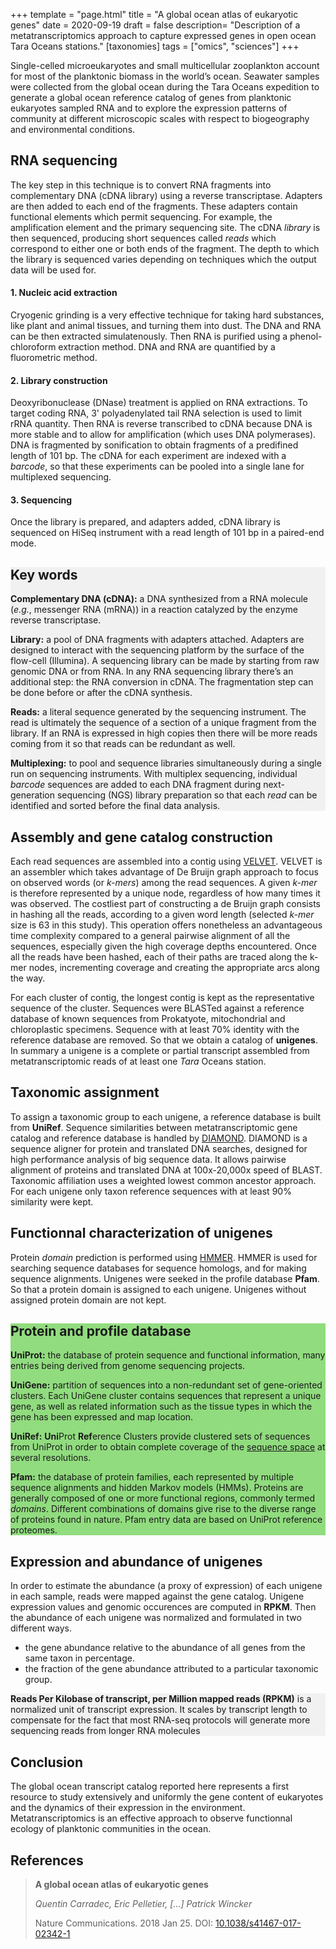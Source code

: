 +++
template = "page.html"
title = "A global ocean atlas of eukaryotic genes"
date =  2020-09-19
draft = false
description= "Description of a metatranscriptomics approach to capture expressed genes in open ocean Tara Oceans stations."
[taxonomies]
tags = ["omics", "sciences"]
+++

Single-celled microeukaryotes and small multicellular zooplankton account for most of the planktonic biomass in the world’s ocean. Seawater samples were collected from the global ocean during the Tara Oceans expedition to generate a global ocean reference catalog of genes from planktonic eukaryotes sampled RNA and to explore the expression patterns of community at different microscopic scales with respect to biogeography and environmental conditions.
<!-- more -->

## RNA sequencing


The key step in this technique is to convert RNA fragments into complementary DNA (cDNA library) using a reverse transcriptase. Adapters are then added to each end of the fragments. These adapters contain functional elements which permit sequencing. For example, the amplification element and the primary sequencing site. The cDNA *library* is then sequenced, producing short sequences called *reads* which correspond to either one or both ends of the fragment. The depth to which the library is sequenced varies depending on techniques which the output data will be used for. 


#### 1. Nucleic acid extraction

Cryogenic grinding is a very effective technique for taking hard substances, like plant and animal tissues, and turning them into dust. The DNA and RNA can be then extracted simulatenously. Then RNA is purified using a phenol-chloroform extraction method. DNA and RNA are quantified by a fluorometric method.

#### 2. Library construction

Deoxyribonuclease (DNase) treatment is applied on RNA extractions. To target coding RNA, 3' polyadenylated tail RNA selection is used to limit rRNA quantity. Then RNA is reverse transcribed to cDNA because DNA is more stable and to allow for amplification (which uses DNA polymerases). DNA is fragmented by sonification to obtain fragments of a predifined length of 101 bp. The cDNA for each experiment are indexed with a *barcode*, so that these experiments can be pooled into a single lane for multiplexed sequencing.


#### 3. Sequencing

Once the library is prepared, and adapters added, cDNA library is sequenced on HiSeq instrument with a read length of 101 bp in a paired-end mode.

<div style="background: #f1f1f1 ;">

##  Key words
**Complementary DNA (cDNA):** a DNA synthesized from a RNA molecule (*e.g.*, messenger RNA (mRNA)) in a reaction catalyzed by the enzyme reverse transcriptase.

**Library:** a pool of DNA fragments with adapters attached. Adapters are designed to interact with the sequencing platform by the surface of the flow-cell (Illumina). A sequencing library can be made by starting from raw genomic DNA or from RNA. In any RNA sequencing library there’s an additional step: the RNA conversion in cDNA. The fragmentation step can be done before or after the cDNA synthesis.

**Reads:**  a literal sequence generated by the sequencing instrument. The read is ultimately the sequence of a section of a unique fragment from the library. If an RNA is expressed in high copies then there will be more reads coming from it so that reads can be redundant as well.

**Multiplexing:** to pool and sequence libraries simultaneously during a single run on sequencing instruments. With multiplex sequencing, individual *barcode* sequences are added to each DNA fragment during next-generation sequencing (NGS) library preparation so that each *read* can be identified and sorted before the final data analysis.
</div>

## Assembly and gene catalog construction

Each read sequences are assembled into a contig using [VELVET](https://www.ebi.ac.uk/~zerbino/velvet/). VELVET is an assembler which takes advantage of De Bruijn graph approach to focus on observed words (or *k-mers*) among the read sequences. A given *k-mer* is therefore represented  by a unique node, regardless of how many times it was observed. The costliest part of constructing a de Bruijn graph consists in hashing all the reads, according to a given word length (selected *k-mer* size is 63 in this study). This operation offers nonetheless an advantageous time complexity compared to a  general pairwise alignment of all the sequences, especially given the high coverage depths encountered. Once all the reads have been hashed, each of their paths are traced along the k-mer nodes, incrementing coverage and creating the appropriate arcs along the way.

For each cluster of contig, the longest contig is kept as the representative sequence of the cluster. Sequences were BLASTed against a reference database of known sequences from Prokatyote, mitochondrial and chloroplastic specimens. Sequence with at least 70% identity with the reference database are removed. So that we obtain a catalog of **unigenes**. In summary a unigene is a complete or partial transcript assembled from metatranscriptomic reads of at least one *Tara* Oceans station.

## Taxonomic assignment

To assign a taxonomic group to each unigene, a reference database is built from **UniRef**. Sequence similarities between metatranscriptomic gene catalog and reference database is handled by [DIAMOND](http://www.diamondsearch.org/index.php). DIAMOND is a sequence aligner for protein and translated DNA searches, designed for high performance analysis of big sequence data. It allows pairwise alignment of proteins and translated DNA at 100x-20,000x speed of BLAST. Taxonomic affiliation uses a weighted lowest common ancestor approach. For each unigene only taxon reference sequences with at least 90% similarity were kept.

## Functionnal characterization of unigenes

Protein *domain* prediction is performed using [HMMER](http://hmmer.org/). HMMER is used for searching sequence databases for sequence homologs, and for making sequence alignments. Unigenes were seeked in the profile database **Pfam**. So that a protein domain is assigned to each unigene. Unigenes without assigned protein domain are not kept.


<div style="background: #91DC7F; ">

## Protein and profile database

**UniProt:** the database of protein sequence and functional information, many entries being derived from genome sequencing projects.

**UniGene:** partition of sequences into a non-redundant set of gene-oriented clusters. Each UniGene cluster contains sequences that represent a unique gene, as well as related information such as the tissue types in which the gene has been expressed and map location.

**UniRef:** **Uni**Prot **Ref**erence Clusters provide clustered sets of sequences from UniProt in order to obtain complete coverage of the [sequence space](https://en.wikipedia.org/wiki/Sequence_space_(evolution)) at several resolutions.

**Pfam:** the database of protein families, each represented by multiple sequence alignments and hidden Markov models (HMMs). Proteins are generally composed of one or more functional regions, commonly termed *domains*. Different combinations of domains give rise to the diverse range of proteins found in nature. Pfam entry data are based on UniProt reference proteomes.

</div>



## Expression and abundance of unigenes

In order to estimate the abundance (a proxy of expression) of each unigene in each sample, reads were mapped against the gene catalog. Unigene expression values and genomic occurences are computed in **RPKM**. Then the abundance of each unigene was normalized and formulated in two different ways.
* the gene abundance relative to the abundance of all genes from the same taxon in percentage.
* the fraction of the gene abundance attributed to a particular taxonomic group.


<div style="background: #f1f1f1 ;">

**Reads Per Kilobase of transcript, per Million mapped reads (RPKM)** is a normalized unit of transcript expression. It scales by transcript length to compensate for the fact that most RNA-seq protocols will generate more sequencing reads from longer RNA molecules
</div>

## Conclusion

The global ocean transcript catalog reported here represents a first resource to study extensively and uniformly the gene content of eukaryotes and the dynamics of their expression in the environment. Metatranscriptomics is an effective approach to observe functionnal ecology of planktonic communities in the ocean.

## References

> **A global ocean atlas of eukaryotic genes**
>
> *Quentin Carradec, Eric Pelletier, [...] Patrick Wincker*
>
> Nature Communications. 2018 Jan 25. DOI: [10.1038/s41467-017-02342-1](https://doi.org/10.1038/s41467-017-02342-1)